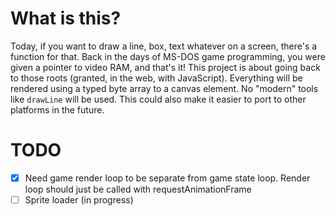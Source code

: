 # What is this?
Today, if you want to draw a line, box, text whatever on a screen, there's a function for that. Back in the days of MS-DOS game programming, you were given a pointer to video RAM, and that's it! This project is about going back to those roots (granted, in the web, with JavaScript). Everything will be rendered using a typed byte array to a canvas element. No "modern" tools like `drawLine` will be used. This could also make it easier to port to other platforms in the future.


# TODO
- [x] Need game render loop to be separate from game state loop. Render loop should just be called with requestAnimationFrame
- [ ] Sprite loader (in progress)
